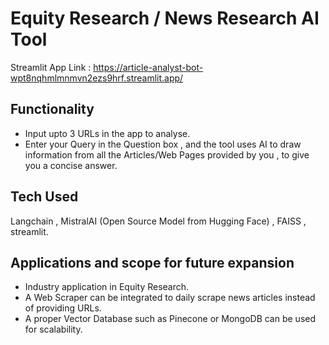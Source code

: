 # Equity Research / News Research AI Tool
Streamlit App Link : https://article-analyst-bot-wpt8nqhmlmnmvn2ezs9hrf.streamlit.app/

## Functionality
- Input upto 3 URLs in the app to analyse.
- Enter your Query in the Question box , and the tool uses AI to draw information from all the Articles/Web Pages provided by you , to give you a concise answer.

## Tech Used
Langchain , MistralAI (Open Source Model from Hugging Face) , FAISS , streamlit.

## Applications and scope for future expansion
- Industry application in Equity Research.
- A Web Scraper can be integrated to daily scrape news articles instead of providing URLs.
- A proper Vector Database such as Pinecone or MongoDB can be used for scalability.
